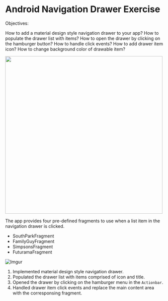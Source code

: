 # Android Navigation Drawer Exercise

Objectives:

How to add a material design style navigation drawer to your app?
How to populate the drawer list with items?
How to open the drawer by clicking on the hamburger button?
How to handle click events?
How to add drawer item icon?
How to change background color of drawable item?


<img src="https://imgur.com/a/mJ4JU.gif" height="500"/>

The app provides four pre-defined fragments to use when a list item in the navigation drawer is clicked.
* SouthParkFragment
* FamilyGuyFragment
* SimpsonsFragment
* FuturamaFragment


![Imgur](http://i.imgur.com/joPKoTk.gif)


1. Implemented material design style navigation drawer.
2. Populated the drawer list with items comprised of icon and title.
3. Opened the drawer by clicking on the hamburger menu in the `Actionbar`.
4. Handled drawer item click events and replace the main content area with the corresponsing fragment.
